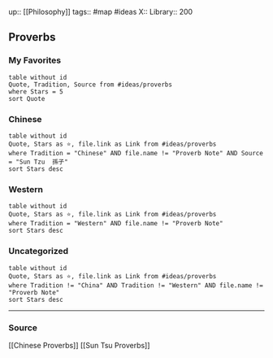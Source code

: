 up:: [[Philosophy]]
tags:: #map #ideas 
X:: 
Library:: 200

## Proverbs

### My Favorites

```dataview
table without id
Quote, Tradition, Source from #ideas/proverbs 
where Stars = 5
sort Quote
```

### Chinese


```dataview
table without id
Quote, Stars as ⭐, file.link as Link from #ideas/proverbs 
where Tradition = "Chinese" AND file.name != "Proverb Note" AND Source = "Sun Tzu  孫子"
sort Stars desc
```


### Western

```dataview
table without id
Quote, Stars as ⭐, file.link as Link from #ideas/proverbs 
where Tradition = "Western" AND file.name != "Proverb Note"
sort Stars desc
```

### Uncategorized 

```dataview
table without id
Quote, Stars as ⭐, file.link as Link from #ideas/proverbs 
where Tradition != "China" AND Tradition != "Western" AND file.name != "Proverb Note"
sort Stars desc
```

<hr >

### Source

[[Chinese Proverbs]]
[[Sun Tsu Proverbs]]

